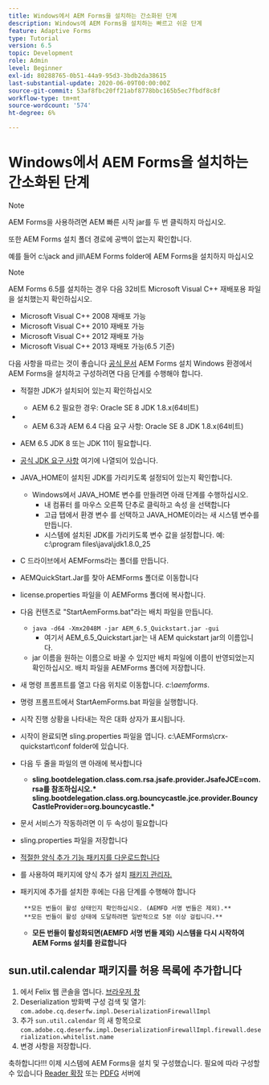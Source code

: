 ```yaml
---
title: Windows에서 AEM Forms을 설치하는 간소화된 단계
description: Windows에 AEM Forms을 설치하는 빠르고 쉬운 단계
feature: Adaptive Forms
type: Tutorial
version: 6.5
topic: Development
role: Admin
level: Beginner
exl-id: 80288765-0b51-44a9-95d3-3bdb2da38615
last-substantial-update: 2020-06-09T00:00:00Z
source-git-commit: 53af8fbc20ff21abf8778bbc165b5ec7fbdf8c8f
workflow-type: tm+mt
source-wordcount: '574'
ht-degree: 6%

---
```


# Windows에서 AEM Forms을 설치하는 간소화된 단계

>[!NOTE]
>
>AEM Forms을 사용하려면 AEM 빠른 시작 jar를 두 번 클릭하지 마십시오.
>
>또한 AEM Forms 설치 폴더 경로에 공백이 없는지 확인합니다.
>
>예를 들어 c:\jack and jill\AEM Forms folder에 AEM Forms을 설치하지 마십시오

>[!NOTE]
>
>AEM Forms 6.5를 설치하는 경우 다음 32비트 Microsoft Visual C++ 재배포용 파일을 설치했는지 확인하십시오.
>
>* Microsoft Visual C++ 2008 재배포 가능
>* Microsoft Visual C++ 2010 재배포 가능
>* Microsoft Visual C++ 2012 재배포 가능
>* Microsoft Visual C++ 2013 재배포 가능(6.5 기준)


다음 사항을 따르는 것이 좋습니다 [공식 문서](https://helpx.adobe.com/kr/experience-manager/6-3/forms/using/installing-configuring-aem-forms-osgi.html) AEM Forms 설치 Windows 환경에서 AEM Forms을 설치하고 구성하려면 다음 단계를 수행해야 합니다.

* 적절한 JDK가 설치되어 있는지 확인하십시오
   * AEM 6.2 필요한 경우: Oracle SE 8 JDK 1.8.x(64비트)
* 
   * AEM 6.3과 AEM 6.4 다음 요구 사항: Oracle SE 8 JDK 1.8.x(64비트)
* AEM 6.5 JDK 8 또는 JDK 11이 필요합니다.
* [공식 JDK 요구 사항](https://experienceleague.adobe.com/docs/experience-manager-65/deploying/introduction/technical-requirements.html?lang=ko-KR) 여기에 나열되어 있습니다.
* JAVA_HOME이 설치된 JDK를 가리키도록 설정되어 있는지 확인합니다.
   * Windows에서 JAVA_HOME 변수를 만들려면 아래 단계를 수행하십시오.
      * 내 컴퓨터 를 마우스 오른쪽 단추로 클릭하고 속성 을 선택합니다
      * 고급 탭에서 환경 변수 를 선택하고 JAVA_HOME이라는 새 시스템 변수를 만듭니다.
      * 시스템에 설치된 JDK를 가리키도록 변수 값을 설정합니다. 예: c:\program files\java\jdk1.8.0_25

* C 드라이브에서 AEMForms라는 폴더를 만듭니다.
* AEMQuickStart.Jar를 찾아 AEMForms 폴더로 이동합니다
* license.properties 파일을 이 AEMForms 폴더에 복사합니다.
* 다음 컨텐츠로 &quot;StartAemForms.bat&quot;라는 배치 파일을 만듭니다.
   * `java -d64 -Xmx2048M -jar AEM_6.5_Quickstart.jar -gui`
      * 여기서 AEM_6.5_Quickstart.jar는 내 AEM quickstart jar의 이름입니다.
   * jar 이름을 원하는 이름으로 바꿀 수 있지만 배치 파일에 이름이 반영되었는지 확인하십시오. 배치 파일을 AEMForms 폴더에 저장합니다.

* 새 명령 프롬프트를 열고 다음 위치로 이동합니다. _c:\aemforms_.

* 명령 프롬프트에서 StartAemForms.bat 파일을 실행합니다.

* 시작 진행 상황을 나타내는 작은 대화 상자가 표시됩니다.

* 시작이 완료되면 sling.properties 파일을 엽니다. c:\AEMForms\crx-quickstart\conf folder에 있습니다.

* 다음 두 줄을 파일의 맨 아래에 복사합니다
   * **sling.bootdelegation.class.com.rsa.jsafe.provider.JsafeJCE=com.rsa를 참조하십시오.&#42;** **sling.bootdelegation.class.org.bouncycastle.jce.provider.BouncyCastleProvider=org.bouncycastle.&#42;**
* 문서 서비스가 작동하려면 이 두 속성이 필요합니다
* sling.properties 파일을 저장합니다
* [적절한 양식 추가 기능 패키지를 다운로드합니다](https://experienceleague.adobe.com/docs/experience-manager-release-information/aem-release-updates/forms-updates/aem-forms-releases.html?lang=ko)
* 를 사용하여 패키지에 양식 추가 설치 [패키지 관리자.](http://localhost:4502/crx/packmgr/index.jsp)
* 패키지에 추가를 설치한 후에는 다음 단계를 수행해야 합니다

       **모든 번들이 활성 상태인지 확인하십시오. (AEMFD 서명 번들은 제외).**
       **모든 번들이 활성 상태에 도달하려면 일반적으로 5분 이상 걸립니다.**
   
   * **모든 번들이 활성화되면(AEMFD 서명 번들 제외) 시스템을 다시 시작하여 AEM Forms 설치를 완료합니다**

## sun.util.calendar 패키지를 허용 목록에 추가합니다

1. 에서 Felix 웹 콘솔을 엽니다. [브라우저 창](http://localhost:4502/system/console/configMgr)
2. Deserialization 방화벽 구성 검색 및 열기: `com.adobe.cq.deserfw.impl.DeserializationFirewallImpl`
3. 추가 `sun.util.calendar` 의 새 항목으로 `com.adobe.cq.deserfw.impl.DeserializationFirewallImpl.firewall.deserialization.whitelist.name`
4. 변경 사항을 저장합니다.

축하합니다!!! 이제 시스템에 AEM Forms을 설치 및 구성했습니다.
필요에 따라 구성할 수 있습니다  [Reader 확장](https://experienceleague.adobe.com/docs/experience-manager-learn/forms/document-services/configuring-reader-extension-osgi.html) 또는 [ PDFG](https://experienceleague.adobe.com/docs/experience-manager-65/forms/install-aem-forms/osgi-installation/install-configure-document-services.html) 서버에
